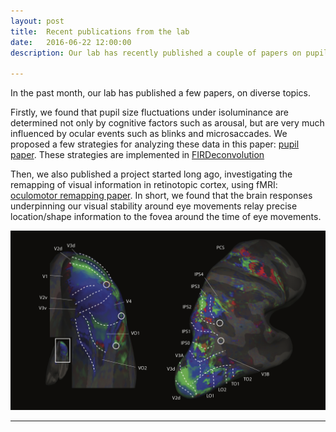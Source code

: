 ```yaml
---
layout: post
title:  Recent publications from the lab
date:   2016-06-22 12:00:00
description: Our lab has recently published a couple of papers on pupil responses and fMRI of eye-movement influences on visual cortex.

---
```


In the past month, our lab has published a few papers, on diverse topics. 

Firstly, we found that pupil size fluctuations under isoluminance are determined not only by cognitive factors such as arousal, but are very much influenced by ocular events such as blinks and microsaccades. We proposed a few strategies for analyzing these data in this paper: [pupil paper](/publications/2016-05-18-PO). These strategies are implemented in [FIRDeconvolution](/science/fir_deconvolution)

Then, we also published a project started long ago, investigating the remapping of visual information in retinotopic cortex, using fMRI: [oculomotor remapping paper](/publications/2016-06-21-FSN). In short, we found that the brain responses underpinning our visual stability around eye movements relay precise location/shape information to the fovea around the time of eye movements.

<img class="col three" src="/img/science/retmaps.png">


<hr />